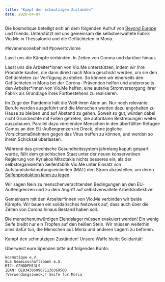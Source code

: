 ```yaml
---
title: "Kampf den schmutzigen Zuständen"
date: 2020-04-07
---
```


Die kosmotique beteiligt sich an dem folgenden Aufruf von [Beyond Europe](https://beyondeurope.net/) und friends. Unterstützt mit uns gemeinsam die selbstverwaltete Fabrik Vio.Me in Thessaloniki und die Geflüchteten in Moria.

#levanenoonebehind #powertoviome

Lasst uns die Kämpfe verbinden. In Zeiten von Corona und darüber hinaus

Lasst uns die Arbeiter\*innen von Vio.Me unterstützen, indem wir ihre Produkte kaufen, die dann direkt nach Moria geschickt werden, um sie den Geflüchteten zur Verfügung zu stellen. So können wir einerseits den Geflüchteten in Moria bei der Corona- Prävention helfen und andererseits den Arbeiter\*innen von Vio.Me helfen, eine autarke Stromversorgung ihrer Fabrik als Grundlage ihres Fortbestehens zu realisieren.

Im Zuge der Pandemie hält die Welt ihren Atem an. Nur noch relevante Berufe werden ausgeführt und die Menschen werden dazu angehalten zu Hause zu bleiben und auf Abstand zu gehen. Soweit so gut, würden dabei nicht Grundrechte mit Füßen getreten, die autoritären Bestrebungen weiter auszubauen. Parallel dazu verelenden Menschen in den überfüllten Refugee Camps an den EU-Außengrenzen im Dreck, ohne jegliche Vorsichtsmaßnahmen gegen das Virus treffen zu können, und werden so ihrem Schicksal überlassen.

Während das griechische Gesundheitssystem jahrelang kaputt gespart wurde, fällt dem griechischen Staat unter der neuen konservativen Regierung von Kyriakos Mitsotakis nichts besseres ein, als der selbstorganisierten Seifenfabrik Vio.Me unter Einsatz von Aufstandsbekämpfungseinheiten (MAT) den Strom abzustellen, um deren [Seifenproduktion lahm zu legen](https://beyondeurope.net/1274/hands-off-vio-me-occupied-soap-factory-powered-off/).

Wir sagen Nein zu menschenverachtenden Bedingungen an den EU- Außengrenzen und zu dem Angriff auf selbstverwaltete Arbeitskollektive!

Gemeinsam mit den Arbeiter\*innen von Vio.Me verbinden wir beide Kämpfe. Wir bauen ein solidarisches Netzwerk auf, dass auch über die Zeiten von Corona hinaus Bestand haben soll.

Die menschenunwürdigen Elendslager müssen evakuiert werden! Ein wenig Seife bleibt nur ein Tropfen auf den heißen Stein. Wir müssen weiterhin alles dafür tun, die Menschen aus Moria und anderen Lagern zu befreien.

Kampf den schmutzigen Zuständen! Unsere Waffe bleibt Solidarität!

Überweist eure Spenden bitte auf folgendes Konto:
```
kosmotique e.V.
GLS Gemeinschaftsbank e.G.
BIC: GENODEM1GLS
IBAN: DE83430609671130360500
!Verwendungszweck:! Seife für Moria
```
